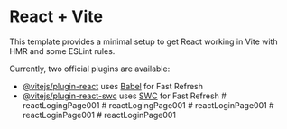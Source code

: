 # React + Vite

This template provides a minimal setup to get React working in Vite with HMR and some ESLint rules.

Currently, two official plugins are available:

- [@vitejs/plugin-react](https://github.com/vitejs/vite-plugin-react/blob/main/packages/plugin-react/README.md) uses [Babel](https://babeljs.io/) for Fast Refresh
- [@vitejs/plugin-react-swc](https://github.com/vitejs/vite-plugin-react-swc) uses [SWC](https://swc.rs/) for Fast Refresh
#   r e a c t L o g i n g P a g e 0 0 1  
 #   r e a c t L o g i n g P a g e 0 0 1  
 #   r e a c t L o g i n P a g e 0 0 1  
 #   r e a c t L o g i n P a g e 0 0 1  
 #   r e a c t L o g i n P a g e 0 0 1  
 